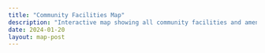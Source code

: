 ```yaml
---
title: "Community Facilities Map"
description: "Interactive map showing all community facilities and amenities."
date: 2024-01-20
layout: map-post
---
```


<style>
    * {
        box-sizing: border-box;
    }

    :root {
        --safe-top: env(safe-area-inset-top);
        --safe-right: env(safe-area-inset-right);
        --safe-bottom: env(safe-area-inset-bottom);
        --safe-left: env(safe-area-inset-left);
    }

    body {
        height: 100vh;
        padding: env(safe-area-inset-top) env(safe-area-inset-right) 0 env(safe-area-inset-left);
    }
    #main-wrapper,
    #main-wrapper .container,
    #main-wrapper .container div:first-of-type,
    #main-wrapper .container div:first-of-type main,
    #main-wrapper .container div:first-of-type main article,
    #main-wrapper .container div:first-of-type main article .content {
        min-height: 0;
        margin-top: 0;
        height: 100%;
    }
    #topbar-title,
    #main-wrapper .container div:nth-of-type(2) {
        display: none;
    }
    #main-wrapper .container div:first-of-type main article header h1 {
        margin-top: 0;
    }
    #main-wrapper .container div:first-of-type main article header p.post-desc {
        line-height: 1.4;
        margin-bottom: 1em !important;
    }
    article {
        display: flex;
        flex-direction: column;
    }
    article.px-1 {
        padding-left: 0 !important;
        padding-right: 0 !important;
    }
    .content {
        padding: 0;
    }
    #tail-wrapper nav.post-navigation {
        display: none !important;
    }

    /* non-PWA mobile styles */
    @media (display-mode: browser) and (max-width: 767px) {
        body {
            height: 100svh;
        }

        /* iOS-only hint if you need it */
        @supports (-webkit-touch-callout: none) {
            /* iOS-specific fixes here if desired */
        }
    }
    
    /* Always set the map height explicitly to define the size of the div
    * element that contains the map. */
    gmp-map {
        height: 100%;
    }

</style>

<gmp-map center="32.3044810,-80.9572716" zoom="12.5" id="map"></gmp-map>

<!--
<script type="module">
    import { initMap, loadGeoJSON, fitBounds, applyStyle } from '{{ '/assets/js/gmap.js' | relative_url }}';
    
    (async () => {
        try {    
            const map = await initMap('map')
            await loadGeoJSON(map, 'https://raw.githubusercontent.com/rsnyder/media/main/geojson/Sun_City,_Hilton_Head.geojson');
            await loadGeoJSON(map, 'https://raw.githubusercontent.com/rsnyder/media/main/geojson/SCHH-Amenity-Centers.geojson');
            applyStyle(map, {
                fillColor: '#FF0000',
                fillOpacity: 0.3,
                strokeColor: '#FF0000',
                strokeWeight: 1
            });
        } catch (error) {
            console.error('Error initializing map:', error);
        }
    })();
</script>
-->